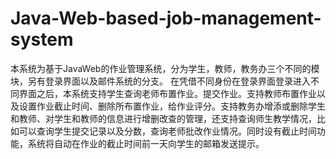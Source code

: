 # Java-Web-based-job-management-system
本系统为基于JavaWeb的作业管理系统，分为学生，教师，教务办三个不同的模块，另有登录界面以及邮件系统的分支。 在凭借不同身份在登录界面登录进入不同界面之后，本系统支持学生查询老师布置作业。提交作业。支持教师布置作业以及设置作业截止时间、删除所布置作业，给作业评分。支持教务办增添或删除学生和教师、对学生和教师的信息进行增删改查的管理，还支持查询师生教学情况，比如可以查询学生提交记录以及分数，查询老师批改作业情况。同时设有截止时间功能，系统将自动在作业的截止时间前一天向学生的邮箱发送提示。

